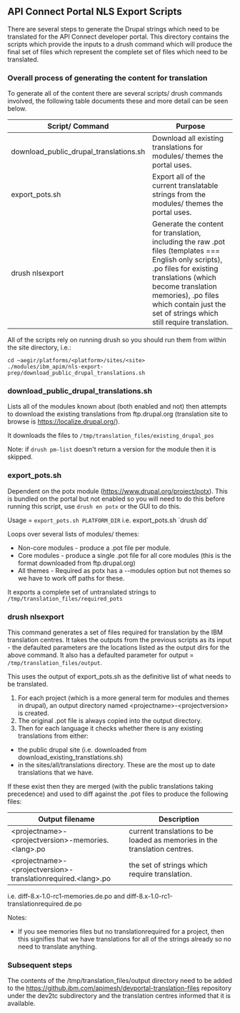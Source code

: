 ## API Connect Portal NLS Export Scripts

There are several steps to generate the Drupal strings which need to be translated for the API Connect developer portal. This directory 
contains the scripts which provide the inputs to a drush command which will produce the final set of files which 
represent the complete set of files which need to be translated.

### Overall process of generating the content for translation

To generate all of the content there are several scripts/ drush commands involved, the following table documents these 
and more detail can be seen below.

| Script/ Command  | Purpose | 
| ---------------- | ------- | 
| download_public_drupal_translations.sh |  Download all existing translations for modules/ themes the portal uses. |
| export_pots.sh | Export all of the current translatable strings from the modules/ themes the portal uses. |
| drush nlsexport | Generate the content for translation, including the raw .pot files (templates === English only scripts), .po files for existing translations (which become translation memories), .po files which contain just the set of strings which still require translation. | 

All of the scripts rely on running drush so you should run them from within the site directory, i.e.:

```
cd ~aegir/platforms/<platform>/sites/<site>
./modules/ibm_apim/nls-export-prep/download_public_drupal_translations.sh
```

### download_public_drupal_translations.sh

Lists all of the modules known about (both enabled and not) then attempts to download the existing translations from ftp.drupal.org (translation site to browse is https://localize.drupal.org/).

It downloads the files to `/tmp/translation_files/existing_drupal_pos`

Note: if `drush pm-list` doesn't return a version for the module then it is skipped.

### export_pots.sh

Dependent on the potx module (https://www.drupal.org/project/potx). This is bundled on the portal but not enabled so you will need to do this before running this script, use `drush en potx` or the GUI to do this. 

Usage = `export_pots.sh PLATFORM_DIR` i.e. export_pots.sh \`drush dd\` 

Loops over several lists of modules/ themes:
- Non-core modules - produce a .pot file per module.
- Core modules - produce a single .pot file for all core modules (this is the format downloaded from ftp.drupal.org)
- All themes - Required as potx has a --modules option but not themes so we have to work off paths for these.

It exports a complete set of untranslated strings to `/tmp/translation_files/required_pots`

### drush nlsexport

This command generates a set of files required for translation by the IBM translation centres. It takes the outputs from the previous scripts as its input - the defaulted parameters are the locations listed as the output dirs for the above command. It also has a defaulted parameter for output = `/tmp/translation_files/output`.
 
This uses the output of export_pots.sh as the definitive list of what needs to be translated.

1. For each project (which is a more general term for modules and themes in drupal), an output directory named \<projectname\>-\<projectversion\> is created.
1. The original .pot file is always copied into the output directory.
1. Then for each language it checks whether there is any existing translations from either:

- the public drupal site (i.e. downloaded from download_existing_transtlations.sh)
- in the sites/all/translations directory. These are the most up to date translations that we have.

If these exist then they are merged (with the public translations taking precedence) and used to diff against the .pot files to produce the following files:

| Output filename | Description |
| --- | --- |
| \<projectname\>-\<projectversion\>-memories.\<lang\>.po | current translations to be loaded as memories in the translation centres. |
| \<projectname\>-\<projectversion\>-translationrequired.\<lang\>.po | the set of strings which require translation. |

i.e. diff-8.x-1.0-rc1-memories.de.po and diff-8.x-1.0-rc1-translationrequired.de.po

Notes:
- If you see memories files but no translationrequired for a project, then this signifies that we have translations for all of the strings already so no need to translate anything.

### Subsequent steps

The contents of the /tmp/translation_files/output directory need to be added to the https://github.ibm.com/apimesh/devportal-translation-files repository under the dev2tc subdirectory and the translation centres informed that it is available.
